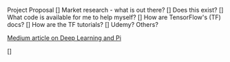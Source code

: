 Project Proposal
[] Market research - what is out there?
[] Does this exist?
[] What code is available for me to help myself?
[] How are TensorFlow's (TF) docs?
[] How are the TF tutorials?
[] Udemy? Others?

[Medium article on Deep Learning and Pi](https://medium.com/nanonets/how-to-easily-detect-objects-with-deep-learning-on-raspberrypi-225f29635c74)

[]